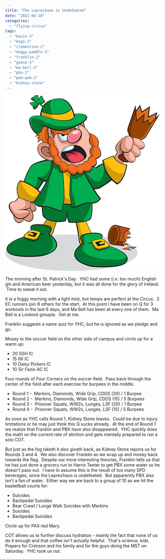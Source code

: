 ```yaml
---
title: "The Leprechaun is Undefeated"
date: "2021-03-18"
categories: 
  - "flying-circus"
tags: 
  - "banjo-3"
  - "bogo-2"
  - "clementine-2"
  - "doggy-paddle-2"
  - "franklin-2"
  - "goose-2"
  - "ma-bell-2"
  - "pbx-2"
  - "pom-pom-2"
  - "kidney-stone"
---
```


![](images/Leprechaun.jpg)

The morning after St. Patrick's Day.  YHC had some (_i.e._ too much) English gin and American beer yesterday, but it was all done for the glory of Ireland.  Time to sweat it out.

It is a foggy morning with a light mist, but temps are perfect at the Circus.  3 EC runners join 8 others for the start.  At this point I have been on Q for 3 workouts in the last 6 days, and Ma Bell has been at every one of them.  Ma Bell is a Lookout groupie.  Get at me.

Franklin suggests a name quiz for YHC, but he is ignored as we pledge and go.    

Mosey to the soccer field on the other side of campus and circle up for a warm up:

- 20 SSH IC
- 15 IW IC
- 10 Daisy Pickers IC
- 10 Sir Fazio AC IC

Four rounds of Four Corners on the soccer field.  Pass back through the center of the field after each exercise for burpees in the middle.

- Round 1 -  Merkins, Diamonds, Wide Grip, CDDS (20) / 1 Burpee
- Round 2 -  Merkins, Diamonds, Wide Grip, CDDS (15) / 5 Burpees
- Round 3 -  Prisoner Squats, WW2s, Lunges, LSF (20) / 1 Burpee
- Round 4 -  Prisoner Squats, WW2s, Lunges, LSF (15) / 5 Burpees

As soon as YHC calls Round 1, Kidney Stone leaves.  Could be due to injury limitations or he may just think this Q sucks already.  At the end of Round 1 we realize that Franklin and PBX have also disappeared.  YHC quickly does the math on the current rate of attrition and gets mentally prepared to run a solo COT.

But just as the fog taketh it also giveth back, as Kidney Stone rejoins us for Rounds 3 and 4.  We also discover Franklin as we wrap up and mosey back towards the flag.  Despite our more interesting theories, Franklin tells us that he has just done a grocery run to Harris Teeter to get PBX some water so he doesn't pass out.  I have to assume this is the result of too many SPD beverages, since the Leprechaun is undefeated.  But apparently PBX also isn't a fan of water.  Either way we are back to a group of 10 as we hit the basketball courts for:   

- Suicides
- Backpedal Suicides
- Bear Crawl / Lunge Walk Suicides with Merkins
- Suicides
- Backpedal Suicides

Circle up for PAX-led Mary. 

COT allows us to further discuss hydration - mainly the fact that none of us do it enough and that coffee isn't actually helpful.  That's science, kids.  Prayers for Crimson and his family and for the guys doing the MST on Saturday.  YHC took us out.
